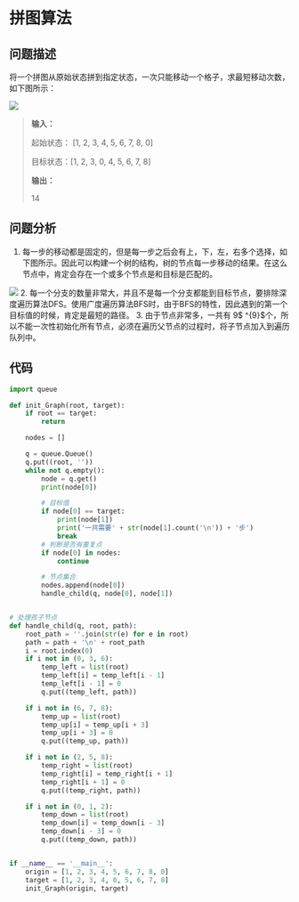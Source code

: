 # 拼图算法

## 问题描述

将一个拼图从原始状态拼到指定状态，一次只能移动一个格子，求最短移动次数，如下图所示：

![](http://osv6ivbbn.bkt.clouddn.com/18-9-5/39411786.jpg)

> **输入：**
>
> 起始状态： [1, 2, 3, 4, 5, 6, 7, 8, 0]
>
> 目标状态：[1, 2, 3, 0, 4, 5, 6, 7, 8]
>
> **输出：**
>
> 14



## 问题分析

1. 每一步的移动都是固定的，但是每一步之后会有上，下，左，右多个选择，如下图所示。因此可以构建一个树的结构，树的节点每一步移动的结果。在这么节点中，肯定会存在一个或多个节点是和目标是匹配的。

![](http://osv6ivbbn.bkt.clouddn.com/18-9-5/12462544.jpg)
2. 每一个分支的数量非常大，并且不是每一个分支都能到目标节点，要排除深度遍历算法DFS。使用广度遍历算法BFS时，由于BFS的特性，因此遇到的第一个目标值的时候，肯定是最短的路径。
3. 由于节点非常多，一共有 9$ ^{9}$个，所以不能一次性初始化所有节点，必须在遍历父节点的过程时，将子节点加入到遍历队列中。

## 代码

```python
import queue

def init_Graph(root, target):
    if root == target:
        return

    nodes = []

    q = queue.Queue()
    q.put((root, ''))
    while not q.empty():
        node = q.get()
        print(node[0])

        # 目标值
        if node[0] == target:
            print(node[1])
            print('一共需要' + str(node[1].count('\n')) + '步')
            break
        # 判断是否有重复点
        if node[0] in nodes:
            continue

        # 节点集合
        nodes.append(node[0])
        handle_child(q, node[0], node[1])


# 处理孩子节点
def handle_child(q, root, path):
    root_path = ''.join(str(e) for e in root)
    path = path + '\n' + root_path
    i = root.index(0)
    if i not in (0, 3, 6):
        temp_left = list(root)
        temp_left[i] = temp_left[i - 1]
        temp_left[i - 1] = 0
        q.put((temp_left, path))

    if i not in (6, 7, 8):
        temp_up = list(root)
        temp_up[i] = temp_up[i + 3]
        temp_up[i + 3] = 0
        q.put((temp_up, path))

    if i not in (2, 5, 8):
        temp_right = list(root)
        temp_right[i] = temp_right[i + 1]
        temp_right[i + 1] = 0
        q.put((temp_right, path))

    if i not in (0, 1, 2):
        temp_down = list(root)
        temp_down[i] = temp_down[i - 3]
        temp_down[i - 3] = 0
        q.put((temp_down, path))


if __name__ == '__main__':
    origin = [1, 2, 3, 4, 5, 6, 7, 8, 0]
    target = [1, 2, 3, 4, 0, 5, 6, 7, 8]
    init_Graph(origin, target)

```



